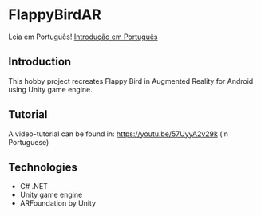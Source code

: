 # FlappyBirdAR

Leia em Português!
[Introdução em Português](README.md)

## Introduction

This hobby project recreates Flappy Bird in Augmented Reality for Android using Unity game engine.

## Tutorial

A video-tutorial can be found in: https://youtu.be/57UyyA2v29k (in Portuguese)


## Technologies

* C# .NET
* Unity game engine
* ARFoundation by Unity
